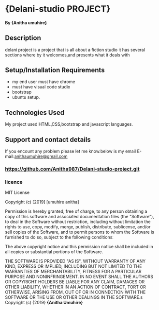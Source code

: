 # {Delani-studio PROJECT}
#### By **{Anitha umuhire}**
## Description
delani project is a project that is all about a fiction studio it has several sections where by it welcomes,and presents what it deals with
## Setup/Installation Requirements
* my end user must have chrome 
* must have visual code studio
* bootstrap
* ubuntu setup.
## Technologies Used
My project used HTML,CSS,bootstrap and javascript languages.
## Support and contact details
If you encount any problem please let me know.below is my email
E-mail:anithaumuhire@gmail.com

### https://github.com/Anitha987/Delani-studio-project.git
### licence
MIT License

Copyright (c) [2019] [umuhire anitha]

Permission is hereby granted, free of charge, to any person obtaining a copy
of this software and associated documentation files (the "Software"), to deal
in the Software without restriction, including without limitation the rights
to use, copy, modify, merge, publish, distribute, sublicense, and/or sell
copies of the Software, and to permit persons to whom the Software is
furnished to do so, subject to the following conditions:

The above copyright notice and this permission notice shall be included in all
copies or substantial portions of the Software.

THE SOFTWARE IS PROVIDED "AS IS", WITHOUT WARRANTY OF ANY KIND, EXPRESS OR
IMPLIED, INCLUDING BUT NOT LIMITED TO THE WARRANTIES OF MERCHANTABILITY,
FITNESS FOR A PARTICULAR PURPOSE AND NONINFRINGEMENT. IN NO EVENT SHALL THE
AUTHORS OR COPYRIGHT HOLDERS BE LIABLE FOR ANY CLAIM, DAMAGES OR OTHER
LIABILITY, WHETHER IN AN ACTION OF CONTRACT, TORT OR OTHERWISE, ARISING FROM,
OUT OF OR IN CONNECTION WITH THE SOFTWARE OR THE USE OR OTHER DEALINGS IN THE
SOFTWARE.s
Copyright (c) {2019} **{Anitha Umuhire}**